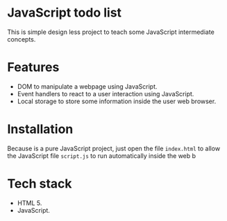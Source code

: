 # JavaScript todo list

This is simple design less project to teach some JavaScript intermediate concepts.

# Features

- DOM to manipulate a webpage using JavaScript.
- Event handlers to react to a user interaction using JavaScript.
- Local storage to store some information inside the user web browser.

# Installation

Because is a pure JavaScript project, just open the file `index.html` to allow the JavaScript file `script.js` to run automatically inside the web b

# Tech stack

- HTML 5.
- JavaScript.
